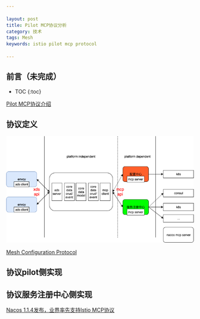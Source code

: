 ```yaml
---

layout: post
title: Pilot MCP协议分析
category: 技术
tags: Mesh
keywords: istio pilot mcp protocol

---
```


## 前言（未完成）

* TOC
{:toc}

[Pilot MCP协议介绍](https://nacos.io/zh-cn/blog/pilot%20mcp.html)

## 协议定义

![](/public/upload/mesh/pilot_protocol_overview.png)

[Mesh Configuration Protocol](https://github.com/istio/api/tree/master/mcp)

## 协议pilot侧实现

## 协议服务注册中心侧实现

[Nacos 1.1.4发布，业界率先支持Istio MCP协议](https://nacos.io/zh-cn/blog/nacos%201.1.4.html)



